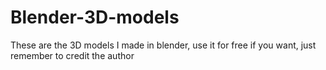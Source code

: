 Blender-3D-models
=================

These are the 3D models I made in blender, use it for free if you want, just remember to credit the author
